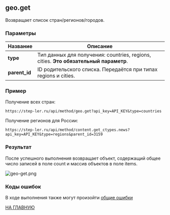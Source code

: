 ## geo.get

Возвращает список стран/регионов/городов.

### Параметры

|Название| Описание |
|----|----|
| **type** | Тип данных для получения: countries, regions, cities. **Это обязательный параметр**. |
| **parent_id** | ID родительского списка. Передаётся при типах regions и cities. |

### Пример

Получение всех стран:
```
https://step-ler.ru/api/method/geo.get?api_key=API_KEY&type=countries
```

Получение регионов для России:
```
https://step-ler.ru/api/method/content.get_ctypes.news?api_key=API_KEY&type=regions&parent_id=3159
```

### Результат

После успешного выполнения возвращает объект, содержащий общее число записей в поле count и массив объектов в поле items.

![](https://step-ler.ru/upload/api/geo-get.png "geo-get.png")

### Коды ошибок

В ходе выполнения также могут произойти [общие ошибки](/docs/errors.md)

[НА ГЛАВНУЮ](/README.md)
